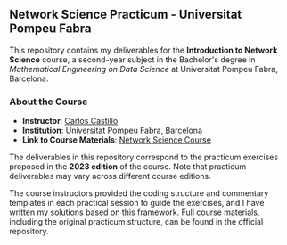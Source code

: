 ## Network Science Practicum - Universitat Pompeu Fabra

This repository contains my deliverables for the **Introduction to Network Science** course, a second-year subject in the Bachelor's degree in *Mathematical Engineering on Data Science* at Universitat Pompeu Fabra, Barcelona. 

### About the Course

- **Instructor**: [Carlos Castillo](https://chato.cl/)
- **Institution**: Universitat Pompeu Fabra, Barcelona  
- **Link to Course Materials**: [Network Science Course](https://github.com/chatox/networks-science-course/tree/master)

The deliverables in this repository correspond to the practicum exercises proposed in the **2023 edition** of the course. Note that practicum deliverables may vary across different course editions. 

The course instructors provided the coding structure and commentary templates in each practical session to guide the exercises, and I have written my solutions based on this framework. Full course materials, including the original practicum structure, can be found in the official repository.
